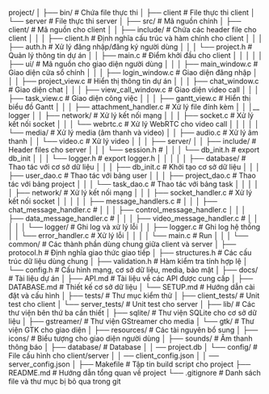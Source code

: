 project/
│
├── bin/ # Chứa file thực thi
│ ├── client # File thực thi client
│ └── server # File thực thi server
│
├── src/ # Mã nguồn chính
│ ├── client/ # Mã nguồn cho client
│ │ ├── include/ # Chứa các header file cho client
│ │ │ ├── client.h # Định nghĩa cấu trúc và hàm chính cho client
│ │ │ ├── auth.h # Xử lý đăng nhập/đăng ký người dùng
│ │ │ └── project.h # Quản lý thông tin dự án
│ │ ├── main.c # Điểm khởi đầu cho client
│ │ │
│ │ ├── ui/ # Mã nguồn cho giao diện người dùng
│ │ │ ├── main_window.c # Giao diện cửa sổ chính
│ │ │ ├── login_window.c # Giao diện đăng nhập
│ │ │ ├── project_view.c # Hiển thị thông tin dự án
│ │ │ ├── chat_window.c # Giao diện chat
│ │ │ ├── view_call_window.c # Giao diện video call
│ │ │ ├── task_view.c # Giao diện công việc
│ │ │ ├── gantt_view.c # Hiển thị biểu đồ Gantt
│ │ │ ├── attachment_handler.c # Xử lý file đính kèm
│ │ │__ logger
│ │ ├── network/ # Xử lý kết nối mạng
│ │ │ ├── socket.c # Xử lý kết nối socket
│ │ │ └── webrtc.c # Xử lý WebRTC cho video call
│ │ │
│ │ └── media/ # Xử lý media (âm thanh và video)
│ │ ├── audio.c # Xử lý âm thanh
│ │ └── video.c # Xử lý video
│ │
│ ├── server/
│ │ ├── include/ # Header files cho server
│ │ │ └── session.h #
│ │ │ └── db_init.h # export db_init
│ │ │ └── logger.h # export logger.h
│ │ │
│ │ ├── database/ # Thao tác với cơ sở dữ liệu
│ │ │ ├── db_init.c # Khởi tạo cơ sở dữ liệu
│ │ │ ├── user_dao.c # Thao tác với bảng user
│ │ │ ├── project_dao.c # Thao tác với bảng project
│ │ │ └── task_dao.c # Thao tác với bảng task
│ │ │
│ │ ├── network/ # Xử lý kết nối mạng
│ │ │ ├── socket_handler.c # Xử lý kết nối socket
│ │ │
│ │ ├── message_handlers.c #
│ │ │ ├── chat_message_handler.c #
│ │ │ ├── control_message_handler.c
│ │ │ ├── data_message_handler.c #
│ │ │ ├── video_message_handler.c #
│ │ │
│ │ └── logger/ # Ghi log và xử lý lỗi
│ │ ├── logger.c # Ghi log hệ thống
│ │ └── error_handler.c # Xử lý lỗi
│ │
│ │ └── main.c # Run
│ │
│ └── common/ # Các thành phần dùng chung giữa client và server
│ ├── protocol.h # Định nghĩa giao thức giao tiếp
│ ├── structures.h # Các cấu trúc dữ liệu dùng chung
│ ├── validation.h # Hàm kiểm tra tính hợp lệ
│ └── config.h # Cấu hình mạng, cơ sở dữ liệu, media, bảo mật
│
├── docs/ # Tài liệu dự án
│ ├── API.md # Tài liệu về các API được cung cấp
│ ├── DATABASE.md # Thiết kế cơ sở dữ liệu
│ └── SETUP.md # Hướng dẫn cài đặt và cấu hình
│
├── tests/ # Thư mục kiểm thử
│ ├── client_tests/ # Unit test cho client
│ └── server_tests/ # Unit test cho server
│
├── lib/ # Các thư viện bên thứ ba cần thiết
│ ├── sqlite/ # Thư viện SQLite cho cơ sở dữ liệu
│ ├── gstreamer/ # Thư viện GStreamer cho media
│ └── gtk/ # Thư viện GTK cho giao diện
│
├── resources/ # Các tài nguyên bổ sung
│ ├── icons/ # Biểu tượng cho giao diện người dùng
│ ├── sounds/ # Âm thanh thông báo
│ ├── database/ # Database
│ │ ── project.db
│ └── config/ # File cấu hình cho client/server
│ │ ── client_config.json
│ │ ── server_config.json
│
├── Makefile # Tập tin build script cho project
├── README.md # Hướng dẫn tổng quan về project
└── .gitignore # Danh sách file và thư mục bị bỏ qua trong git
